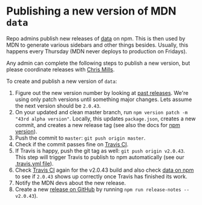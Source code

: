 # Publishing a new version of MDN `data`

Repo admins publish new releases of [data](https://www.npmjs.com/package/mdn-data) on npm.
This is then used by MDN to generate various sidebars and other things besides.
Usually, this happens every Thursday (MDN never deploys to production on Fridays).

Any admin can complete the following steps to publish a new version, but please coordinate releases with [Chris Mills](https://github.com/chrisdavidmills).

To create and publish a new version of `data`:

1. Figure out the new version number by looking at [past releases](https://github.com/mdn/data/releases). We're using only patch versions until something major changes. Lets assume the next version should be `2.0.43`.
2. On your updated and clean master branch, run `npm version patch -m "43rd alpha version"`. Locally, this updates `package.json`, creates a new commit, and creates a new release tag (see also the docs for [npm version](https://docs.npmjs.com/cli/version)).
3. Push the commit to `master`: `git push origin master`.
4. Check if the commit passes fine on [Travis CI](https://travis-ci.org/mdn/data).
5. If Travis is happy, push the git tag as well: `git push origin v2.0.43`.
This step will trigger Travis to publish to npm automatically (see our [.travis.yml file](https://github.com/mdn/data/blob/master/.travis.yml)).
6. Check [Travis CI](https://travis-ci.org/mdn/data) again for the v2.0.43 build and also check [data on npm](https://www.npmjs.com/package/mdn-data) to see if `2.0.43` shows up correctly once Travis has finished its work.
7. Notify the MDN devs about the new release.
8. Create a new [release on GitHub](https://github.com/mdn/data/releases) by running `npm run release-notes -- v2.0.43`).
